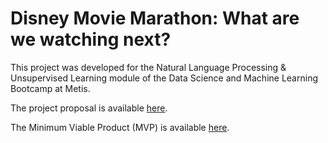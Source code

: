# Disney Movie Marathon: What are we watching next?

This project was developed for the Natural Language Processing & Unsupervised Learning module of the Data Science and Machine Learning Bootcamp at Metis.

The project proposal is available [here](https://github.com/hmlewis-astro/disney_movie_nlp/blob/main/proposal.md).

The Minimum Viable Product (MVP) is available [here](https://github.com/hmlewis-astro/disney_movie_nlp/blob/main/mvp.md).

<!--The [write-up](https://github.com/hmlewis-astro/), [description of the full code (with links to each script)](https://github.com/hmlewis-astro/), and [slide deck](https://github.com/hmlewis-astro/) are also available.-->
